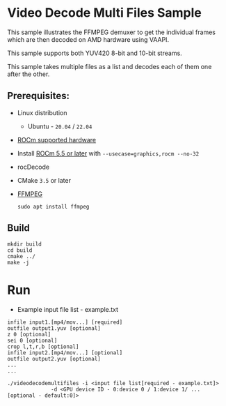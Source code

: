 # Video Decode Multi Files Sample
This sample illustrates the FFMPEG demuxer to get the individual frames which are then decoded on AMD hardware using VAAPI.

This sample supports both YUV420 8-bit and 10-bit streams.

This sample takes multiple files as a list and decodes each of them one after the other.

## Prerequisites:

* Linux distribution
  + Ubuntu - `20.04` / `22.04`

* [ROCm supported hardware](https://rocm.docs.amd.com/en/latest/release/gpu_os_support.html)

* Install [ROCm 5.5 or later](https://rocmdocs.amd.com/en/latest/deploy/linux/installer/install.html) with `--usecase=graphics,rocm --no-32`

* rocDecode

* CMake `3.5` or later

* [FFMPEG](https://ffmpeg.org/about.html)
  ```
  sudo apt install ffmpeg
  ```

## Build
```
mkdir build
cd build
cmake ../
make -j
```
# Run

* Example input file list - example.txt

```
infile input1.[mp4/mov...] [required]
outfile output1.yuv [optional]
z 0 [optional]
sei 0 [optional]
crop l,t,r,b [optional]
infile input2.[mp4/mov...] [optional]
outfile output2.yuv [optional]
...
...
```

```
./videodecodemultifiles -i <input file list[required - example.txt]>
              -d <GPU device ID - 0:device 0 / 1:device 1/ ... [optional - default:0]>
```